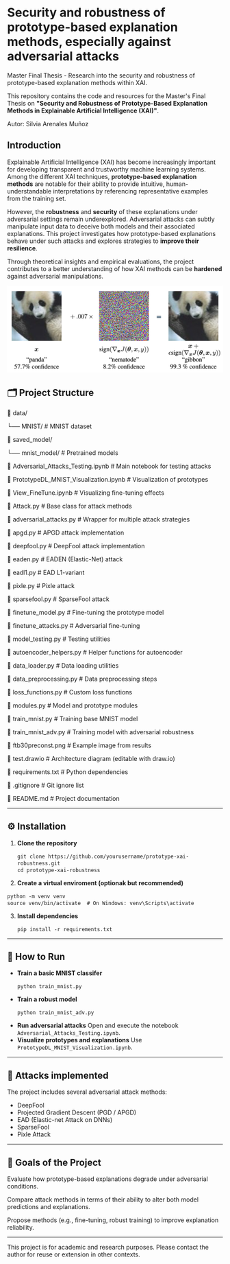 # Security and robustness of prototype-based explanation methods, especially against adversarial attacks
Master Final Thesis - Research into the security and robustness of prototype-based explanation methods within XAI.

This repository contains the code and resources for the Master's Final Thesis on **"Security and Robustness of Prototype-Based Explanation Methods in Explainable Artificial Intelligence (XAI)"**.


Autor: Silvia Arenales Muñoz
## Introduction

Explainable Artificial Intelligence (XAI) has become increasingly important for developing transparent and trustworthy machine learning systems. Among the different XAI techniques, **prototype-based explanation methods** are notable for their ability to provide intuitive, human-understandable interpretations by referencing representative examples from the training set.

However, the **robustness** and **security** of these explanations under adversarial settings remain underexplored. Adversarial attacks can subtly manipulate input data to deceive both models and their associated explanations. This project investigates how prototype-based explanations behave under such attacks and explores strategies to **improve their resilience**.

Through theoretical insights and empirical evaluations, the project contributes to a better understanding of how XAI methods can be **hardened** against adversarial manipulations.

![alt text](https://github.com/sarenales/PrototypesVulnerabilities/blob/main/images/GoodFellow2014.png "GoodFellow 2014 paper")

## 🗂 Project Structure

📁 data/

└── MNIST/ # MNIST dataset

📁 saved_model/

└── mnist_model/ # Pretrained models

📄 Adversarial_Attacks_Testing.ipynb # Main notebook for testing attacks

📄 PrototypeDL_MNIST_Visualization.ipynb # Visualization of prototypes

📄 View_FineTune.ipynb # Visualizing fine-tuning effects

📄 Attack.py # Base class for attack methods

📄 adversarial_attacks.py # Wrapper for multiple attack strategies

📄 apgd.py # APGD attack implementation

📄 deepfool.py # DeepFool attack implementation

📄 eaden.py # EADEN (Elastic-Net) attack

📄 eadl1.py # EAD L1-variant

📄 pixle.py # Pixle attack

📄 sparsefool.py # SparseFool attack

📄 finetune_model.py # Fine-tuning the prototype model

📄 finetune_attacks.py # Adversarial fine-tuning

📄 model_testing.py # Testing utilities

📄 autoencoder_helpers.py # Helper functions for autoencoder

📄 data_loader.py # Data loading utilities

📄 data_preprocessing.py # Data preprocessing steps

📄 loss_functions.py # Custom loss functions

📄 modules.py # Model and prototype modules

📄 train_mnist.py # Training base MNIST model

📄 train_mnist_adv.py # Training model with adversarial robustness

📄 ftb30preconst.png # Example image from results

📄 test.drawio # Architecture diagram (editable with draw.io)

📄 requirements.txt # Python dependencies

📄 .gitignore # Git ignore list

📄 README.md # Project documentation



---

## ⚙️ Installation

1. **Clone the repository**
   ```
   git clone https://github.com/yourusername/prototype-xai-robustness.git
   cd prototype-xai-robustness
   ```
2. **Create a virtual enviroment (optionak but recommended)**
  ```
  python -m venv venv
  source venv/bin/activate  # On Windows: venv\Scripts\activate
  ```
3. **Install dependencies**
   ```
   pip install -r requirements.txt
   ```
  
---

## 🚀 How to Run
- **Train a basic MNIST classifer**
  ```
  python train_mnist.py
  ```
- **Train a robust model**
  ```
  python train_mnist_adv.py
  ```
- **Run adversarial attacks**
  Open and execute the notebook ```Adversarial_Attacks_Testing.ipynb```.
- **Visualize prototypes and explanations**
  Use ```PrototypeDL_MNIST_Visualization.ipynb```.

---

## 🧪 Attacks implemented
The project includes several adversarial attack methods:
- DeepFool
- Projected Gradient Descent (PGD / APGD)
- EAD (Elastic-net Attack on DNNs)
- SparseFool
- Pixle Attack

---
## 🧠 Goals of the Project

Evaluate how prototype-based explanations degrade under adversarial conditions.

Compare attack methods in terms of their ability to alter both model predictions and explanations.

Propose methods (e.g., fine-tuning, robust training) to improve explanation reliability.


----
This project is for academic and research purposes. Please contact the author for reuse or extension in other contexts.
